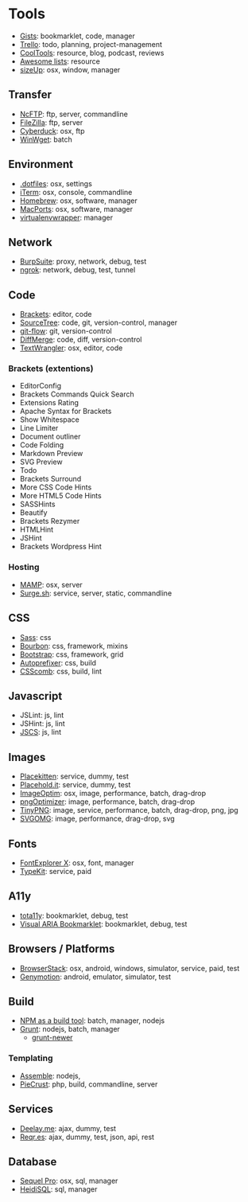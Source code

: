 Tools
=====

- [Gists](https://gist.github.com/elwinschmitz/): bookmarklet, code, manager
- [Trello](https://trello.com/): todo, planning, project-management
- [CoolTools](http://kk.org/cooltools/): resource, blog, podcast, reviews
- [Awesome lists](https://github.com/sindresorhus/awesome): resource
- [sizeUp](http://www.irradiatedsoftware.com/sizeup/): osx, window, manager


## Transfer
- [NcFTP](http://www.ncftp.com/): ftp, server, commandline
- [FileZilla](https://filezilla-project.org/): ftp, server
- [Cyberduck](https://cyberduck.io/): osx, ftp
- [WinWget](http://portableapps.com/apps/internet/winwget_portable): batch


## Environment
- [.dotfiles](https://dotfiles.github.io/): osx, settings
- [iTerm](http://iterm2.com/): osx, console, commandline
- [Homebrew](http://brew.sh/): osx, software, manager
- [MacPorts](https://www.macports.org/): osx, software, manager
- [virtualenvwrapper](http://virtualenvwrapper.readthedocs.org/): manager


## Network
- [BurpSuite](http://portswigger.net/burp/): proxy, network, debug, test
- [ngrok](https://ngrok.com/): network, debug, test, tunnel


## Code
- [Brackets](http://brackets.io/): editor, code
- [SourceTree](http://www.sourcetreeapp.com/): code, git, version-control, manager
- [git-flow](https://github.com/nvie/gitflow): git, version-control
- [DiffMerge](https://sourcegear.com/diffmerge/): code, diff, version-control
- [TextWrangler](http://www.barebones.com/products/textwrangler/): osx, editor, code


### Brackets (extentions)
- EditorConfig
- Brackets Commands Quick Search
- Extensions Rating
- Apache Syntax for Brackets
- Show Whitespace
- Line Limiter
- Document outliner
- Code Folding
- Markdown Preview
- SVG Preview
- Todo
- Brackets Surround
- More CSS Code Hints
- More HTML5 Code Hints
- SASSHints
- Beautify
- Brackets Rezymer
- HTMLHint
- JSHint
- Brackets Wordpress Hint


### Hosting
- [MAMP](http://www.mamp.info/en/): osx, server
- [Surge.sh](http://surge.sh/): service, server, static, commandline


## CSS
- [Sass](http://sass-lang.com/): css
- [Bourbon](http://bourbon.io/): css, framework, mixins
- [Bootstrap](http://getbootstrap.com/): css, framework, grid
- [Autoprefixer](https://github.com/postcss/autoprefixer): css, build
- [CSScomb](http://csscomb.com/): css, build, lint


## Javascript
- JSLint: js, lint
- JSHint: js, lint
- [JSCS](https://www.npmjs.com/package/jscs): js, lint


## Images
- [Placekitten](http://placekitten.com/): service, dummy, test
- [Placehold.it](http://placehold.it/): service, dummy, test
- [ImageOptim](https://imageoptim.com/): osx, image, performance, batch, drag-drop
- [pngOptimizer](http://psydk.org/pngoptimizer): image, performance, batch, drag-drop
- [TinyPNG](https://tinypng.com/): image, service, performance, batch, drag-drop, png, jpg
- [SVGOMG](https://jakearchibald.github.io/svgomg/): image, performance, drag-drop, svg


## Fonts
- [FontExplorer X](http://www.fontexplorerx.com/): osx, font, manager
- [TypeKit](https://typekit.com/): service, paid


## A11y
- [tota11y](http://khan.github.io/tota11y/): bookmarklet, debug, test
- [Visual ARIA Bookmarklet](http://whatsock.com/training/matrices/visual-aria.htm): bookmarklet, debug, test


## Browsers / Platforms
- [BrowserStack](http://www.browserstack.com/): osx, android, windows, simulator, service, paid, test
- [Genymotion](http://www.genymotion.com/features/): android, emulator, simulator, test


## Build
- [NPM as a build tool](http://blog.keithcirkel.co.uk/how-to-use-npm-as-a-build-tool/): batch, manager, nodejs
- [Grunt](http://gruntjs.com/): nodejs, batch, manager
  - [grunt-newer](https://www.npmjs.com/package/grunt-newer)


### Templating
- [Assemble](http://assemble.io/): nodejs, 
- [PieCrust](https://github.com/ludovicchabant/PieCrust): php, build, commandline, server


## Services
- [Deelay.me](http://www.deelay.me/): ajax, dummy, test
- [Reqr.es](http://reqr.es/): ajax, dummy, test, json, api, rest


## Database
- [Sequel Pro](http://www.sequelpro.com/): osx, sql, manager
- [HeidiSQL](http://www.heidisql.com/): sql, manager
